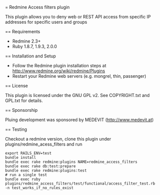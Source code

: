 = Redmine Access filters plugin

This plugin allows you to deny web or REST API access from specific IP addresses for specific users and groups

== Requirements

* Redmine 2.3+
* Ruby 1.8.7, 1.9.3, 2.0.0

== Installation and Setup

* Follow the Redmine plugin installation steps at http://www.redmine.org/wiki/redmine/Plugins
* Restart your Redmine web servers (e.g. mongrel, thin, passenger)

== License

This plugin is licensed under the GNU GPL v2. See COPYRIGHT.txt and GPL.txt for details.

== Sponsorship

Pluing development was sponsored by MEDEVIT (http://www.medevit.at)

== Testing

Checkout a redmine version, clone this plugin under plugins/redmine_acess_filters
and run

    export RAILS_ENV=test
    bundle install
    bundle exec rake redmine:plugins NAME=redmine_access_filters
    bundle exec rake db:test:prepare
    bundle exec rake redmine:plugins:test
    # run a single test
    bundle exec ruby plugins/redmine_access_filters/test/functional/access_filter_test.rb  -n test_works_if_no_rules_exist
